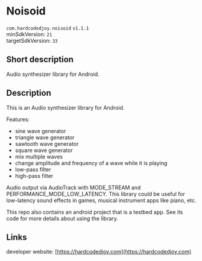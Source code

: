 # Noisoid

<code>com.hardcodedjoy.noisoid</code> <code>v1.1.1</code><br/>
minSdkVersion: <code>21</code><br/>
targetSdkVersion: <code>33</code><br/>

## Short description

Audio synthesizer library for Android.


## Description

This is an Audio synthesizer library for Android.

Features:
- sine wave generator
- triangle wave generator
- sawtooth wave generator
- square wave generator
- mix multiple waves
- change amplitude and frequency of a wave while it is playing
- low-pass filter
- high-pass filter

Audio output via AudioTrack with MODE_STREAM and PERFORMANCE_MODE_LOW_LATENCY.
This library could be useful for low-latency sound effects in games, musical instrument apps like piano, etc.

This repo also contains an android project that is a testbed app. See its code for more details about using the library.


## Links

developer website: [https://hardcodedjoy.com](https://hardcodedjoy.com)<br/>

